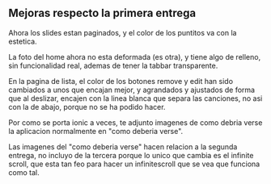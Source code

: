 Mejoras respecto la primera entrega
------------------------------------

Ahora los slides estan paginados, y el color de los puntitos va con la estetica.

La foto del home ahora no esta deformada (es otra), y tiene algo de relleno,
sin funcionalidad real, ademas de tener la tabbar transparente.

En la pagina de lista, el color de los botones remove y edit han sido cambiados a unos que encajan mejor, y agrandados
y ajustados de forma que al deslizar, encajen con la linea blanca que separa las canciones, no asi con la de abajo, porque no se
ha podido hacer.

Por como se porta ionic a veces, te adjunto imagenes de como debria verse la aplicacion normalmente en "como deberia verse".

Las imagenes del "como deberia verse" hacen relacion a la segunda entrega, no incluyo de la tercera porque lo unico que cambia es el infinite scroll, que esta tan feo para hacer un infinitescroll que se vea que funciona como tal.